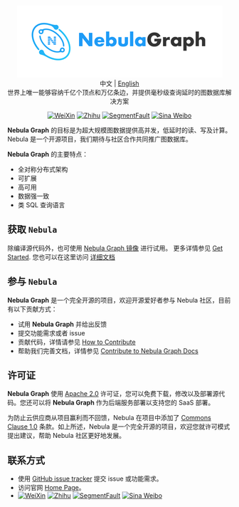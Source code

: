 <p align="center">
  <img src="docs/logo.png"/>
  <br>中文 | <a href="README.md">English</a>
  <br>世界上唯一能够容纳千亿个顶点和万亿条边，并提供毫秒级查询延时的图数据库解决方案<br>
</p>

<p align="center">
  <a href="https://user-images.githubusercontent.com/38887077/67449282-4362b300-f64c-11e9-878f-7efc373e5e55.jpg"><img src="https://img.shields.io/badge/WeChat-%E5%BE%AE%E4%BF%A1-brightgreen" alt="WeiXin"></a>
  <a href="https://www.zhihu.com/org/nebulagraph/activities"><img src="https://img.shields.io/badge/Zhihu-%E7%9F%A5%E4%B9%8E-blue" alt="Zhihu"></a>
  <a href="https://segmentfault.com/t/nebula"><img src="https://img.shields.io/badge/SegmentFault-%E6%80%9D%E5%90%A6-green" alt="SegmentFault"></a>
  <a href="https://weibo.com/p/1006067122684542/home?from=page_100606&mod=TAB#place"><img src="https://img.shields.io/badge/Weibo-%E5%BE%AE%E5%8D%9A-red" alt="Sina Weibo"></a>
</p>

**Nebula Graph** 的目标是为超大规模图数据提供高并发，低延时的读、写及计算。Nebula 是一个开源项目，我们期待与社区合作共同推广图数据库。

**Nebula Graph** 的主要特点：

* 全对称分布式架构
* 可扩展
* 高可用
* 数据强一致
* 类 SQL 查询语言

## 获取 `Nebula` ##

除编译源代码外，也可使用 [Nebula Graph 镜像](https://hub.docker.com/r/vesoft/nebula-graph) 进行试用。
更多详情参见 [Get Started](docs/manual-CN/1.overview/2.quick-start/1.get-started.md). 您也可以在这里访问 [详细文档](docs/manual-CN/README.md)

## 参与 `Nebula` ##

**Nebula Graph** 是一个完全开源的项目，欢迎开源爱好者参与 Nebula 社区，目前有以下贡献方式：

* 试用 **Nebula Graph** 并给出反馈
* 提交功能需求或者 issue
* 贡献代码，详情请参见 [How to Contribute](docs/manual-CN/4.contributions/how-to-contribute.md)
* 帮助我们完善文档，详情参见 [Contribute to Nebula Graph Docs](docs/manual-CN/4.contributions/contribute-to-documentation.md)

## 许可证 ##

**Nebula Graph** 使用 [Apache 2.0](https://www.apache.org/licenses/LICENSE-2.0) 许可证，您可以免费下载，修改以及部署源代码。您还可以将 **Nebula Graph** 作为后端服务部署以支持您的 SaaS 部署。

为防止云供应商从项目赢利而不回馈，Nebula 在项目中添加了 [Commons Clause 1.0](https://commonsclause.com/) 条款。如上所述，Nebula 是一个完全开源的项目，欢迎您就许可模式提出建议，帮助 Nebula 社区更好地发展。

## 联系方式 ##

* 使用 [GitHub issue tracker](https://github.com/vesoft-inc/nebula/issues) 提交 issue 或功能需求。
* 访问官网 [Home Page](http://nebula-graph.io/)。
*  [![WeiXin](https://img.shields.io/badge/WeChat-%E5%BE%AE%E4%BF%A1-brightgreen)](https://user-images.githubusercontent.com/38887077/67449282-4362b300-f64c-11e9-878f-7efc373e5e55.jpg)
[![Zhihu](https://img.shields.io/badge/Zhihu-%E7%9F%A5%E4%B9%8E-blue)](https://www.zhihu.com/org/nebulagraph/activities)
[![SegmentFault](https://img.shields.io/badge/SegmentFault-%E6%80%9D%E5%90%A6-green)](https://segmentfault.com/t/nebula)
[![Sina Weibo](https://img.shields.io/badge/Weibo-%E5%BE%AE%E5%8D%9A-red)](https://weibo.com/p/1006067122684542/home?from=page_100606&mod=TAB#place)
